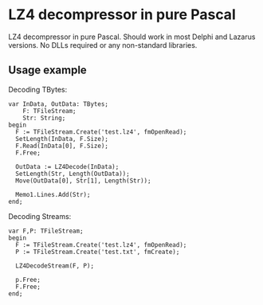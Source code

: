 # LZ4 decompressor in pure Pascal
LZ4 decompressor in pure Pascal. Should work in most Delphi and Lazarus versions. No DLLs required or any non-standard libraries.

## Usage example
Decoding TBytes:
```
var InData, OutData: TBytes;
    F: TFileStream;
    Str: String;
begin
  F := TFileStream.Create('test.lz4', fmOpenRead);
  SetLength(InData, F.Size);
  F.Read(InData[0], F.Size);
  F.Free;

  OutData := LZ4Decode(InData);
  SetLength(Str, Length(OutData));
  Move(OutData[0], Str[1], Length(Str));

  Memo1.Lines.Add(Str);
end;
```
Decoding Streams:
```
var F,P: TFileStream;
begin
  F := TFileStream.Create('test.lz4', fmOpenRead);
  P := TFileStream.Create('test.txt', fmCreate);

  LZ4DecodeStream(F, P);

  p.Free;
  F.Free;
end;
```
